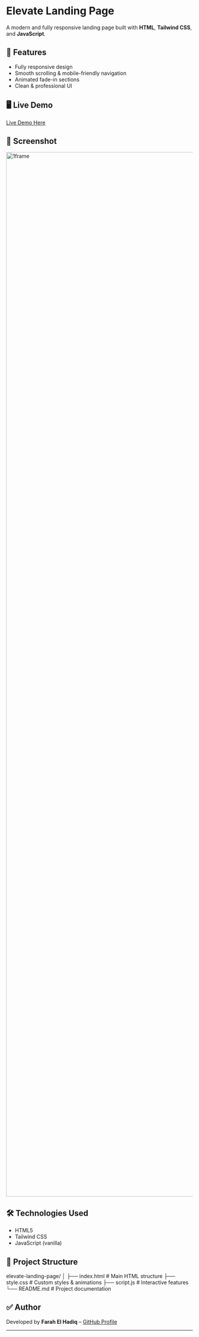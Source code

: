 # Elevate Landing Page

A modern and fully responsive landing page built with **HTML**, **Tailwind CSS**, and **JavaScript**.

## 🚀 Features
- Fully responsive design
- Smooth scrolling & mobile-friendly navigation
- Animated fade-in sections
- Clean & professional UI

## 🖥️ Live Demo
[Live Demo Here](https://elevate-landing-page.netlify.app/)

## 📸 Screenshot
<img width="1328" height="2810" alt="1frame" src="https://github.com/user-attachments/assets/aab06cd9-b027-4141-8f3b-b299fadaf606" />


## 🛠️ Technologies Used
- HTML5
- Tailwind CSS
- JavaScript (vanilla)

## 📂 Project Structure
elevate-landing-page/
│
├── index.html # Main HTML structure
├── style.css # Custom styles & animations
├── script.js # Interactive features
└── README.md # Project documentation

## ✅ Author
Developed by **Farah El Hadiq** – [GitHub Profile](https://github.com/Farahelhadiq)

---
